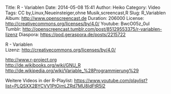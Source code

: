 Title: R - Variablen
Date: 2014-05-08 15:41
Author: Heiko
Category: Video
Tags: CC by,Linux,Neueinsteiger,ohne Musik,screencast,R
Slug: R_Variablen
Album: http://www.openscreencast.de
Duration: 206000
License: http://creativecommons.org/licenses/by/4.0/
Youtube: BwcO05z_0uI
Tumblr: http://openscreencast.tumblr.com/post/85129553375/r-variablen-lizenz
Diaspora: https://pod.geraspora.de/posts/2215722

R - Variablen  
Lizenz: <http://creativecommons.org/licenses/by/4.0/>  
  
<http://www.r-project.org>  
<http://de.wikibooks.org/wiki/GNU_R>  
<http://de.wikipedia.org/wiki/Variable_%28Programmierung%29>  
  
Weitere Videos in der R-Playlist:
<https://www.youtube.com/playlist?list=PLQSXX2BYCVV1PtOjmLZRd7MU8IdFtR5l2>  
  

